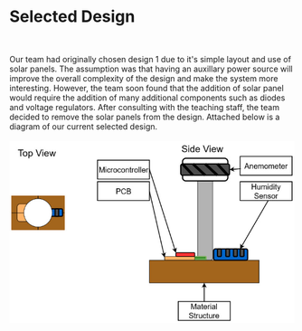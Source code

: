 <h1><b>Selected Design</b></h1>
<br>

Our team had originally chosen design 1 due to it's simple layout and use of solar panels. The assumption was that having an auxillary power source will improve the overall complexity of the design and make the system more interesting. However, the team soon found that the addition of solar panel would require the addition of many additional components such as diodes and voltage regulators. After consulting with the teaching staff, the team decided to remove the solar panels from the design. Attached below is a diagram of our current selected design.
<br><br>
![Diagram](Design_Ideation1.jpg)
<br>
